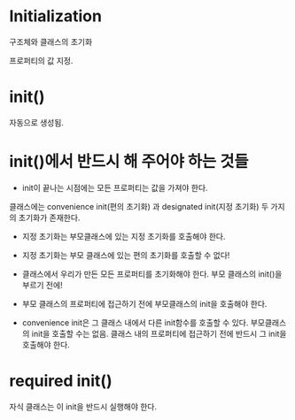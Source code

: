 # Initialization

구조체와 클래스의 초기화

프로퍼티의 값 지정. 

# init()

자동으로 생성됨. 

# init()에서 반드시 해 주어야 하는 것들

- init이 끝나는 시점에는 모든 프로퍼티는 값을 가져야 한다.

클래스에는 convenience init(편의 초기화) 과 designated init(지정 초기화) 두 가지의 초기화가 존재한다.

- 지정 초기화는 부모클래스에 있는 지정 초기화를 호출해야 한다.
- 지정 초기화는 부모 클래스에 있는 편의 초기화를 호출할 수 없다!

- 클래스에서 우리가 만든 모든 프로퍼티를 초기화해야 한다. 부모 클래스의 init()을 부르기 전에!
- 부모 클래스의 프로퍼티에 접근하기 전에 부모클래스의 init을 호출해야 한다.
- convenience init은 그 클래스 내에서 다른 init함수를 호출할 수 있다. 부모클래스의 init을 호출할 수는 없음. 클래스 내의 프로퍼티에 접근하기 전에 반드시 그 init을 호출해야 한다.

# required init()

자식 클래스는 이 init을 반드시 실행해야 한다.